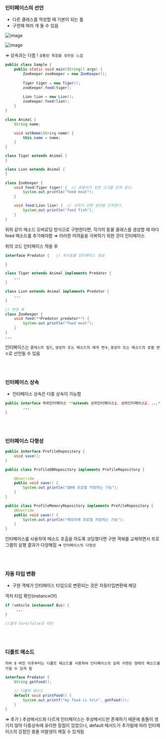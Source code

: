 ### 인터페이스의 선언

- 다른 클래스를 작성할 때 기본이 되는 틀
- 구현체 여러 개 둘 수 있음

![image](https://github.com/githyuniiee/EST-TIL/assets/109260733/246b5184-0993-4fc8-acbc-89bd52b4092c)

![image](https://github.com/githyuniiee/EST-TIL/assets/109260733/c72bc95a-38d9-4d39-92a7-48fcce85ac3d)


⇒ 상속과는 다름 ! `공통된 특징을 모아둔 느낌`

```java
public class Sample {
	public static void main(String[] args) {
		ZooKeeper zooKeeper = new ZooKeeper();
		
		Tiger tiger = new Tiger();
		zooKeeper.feed(tiger);
		
		Lion lion = new Lion();
		zooKeeper.feed(lion);
	}
}

class Animal {
	String name;

	void setName(String name) {
		this.name = name;
	}
}

class Tiger extends Animal {
}

class Lion extends Animal {
}

class ZooKeeper {
	void feed(Tiger tiger) {  // 호랑이가 오면 고기를 던져 준다.
		System.out.println("feed meat");
	}

	void feed(Lion lion) {  // 사자가 오면 생선을 던져준다.
		System.out.println("feed fish");
	}
}
```

위와 같이 메소드 오버로딩 방식으로 구현한다면, 각가의 동물 클래스를 생성할 때 마다 feed 메소드를 추가해야함 ⇒ 이러한 어려움을 극복하기 위한 것이 인터페이스

위의 코드 인터페이스 적용 후

```java
interface Predator {   // 육식동물 인터페이스 생성

}

class Tiger extends Animal implements Predator {
	...
}

class Lion extends Animal implements Predator {
	...
}

// 변경 후
class ZooKeeper {
	void feed(**Predator predator**) {
		System.out.println("feed meat");
	}
}
...
```

인터페이스는 `클래스의 필드`, `생성자 또는 메소드의 매개 변수`, `생성자 또는 메소드의 로컬 변수`로 선언될 수 있음


<br></br>

### 인터페이스 상속

- 인터페이스 상속은 다중 상속이 가능함

```java
public interface 하위인터페이스 **extends 상위인터페이스1, 상위인터페이스2, ...** { 
		...
}
```
<br></br>

### 인터페이스 다형성

```java
public interface ProfileRepository {
    void save();
}

public class ProfileDBRepository implements ProfileRepository {

    @Override
    public void save() {
        System.out.println("DB에 프로필 저장하는 기능");
    }
}

public class ProfileMemoryRepository implements ProfileRepository {
    @Override
    public void save() {
        System.out.println("메모리에 프로필 저장하는 기능");
    }
}
```

인터페이스를 사용하여 메소드 호출을 하도록 코딩했다면 구현 객체를 교체하면서 프로그램의 실행 결과가 다양해짐 ⇒ `인터페이스의 다형성`

<br></br>

### 자동 타입 변환

- 구현 객체가 인터페이스 타입으로 변환되는 것은 자동타입변환에 해당

객치 타입 확인(instanceOf)

```java
if (vehicle instanceof Bus) {
	 ...
}

//결과 ture/false로 리턴
```
<br></br>

### 디폴트 메소드

`자바 8 버전 이후부터는 디폴트 메소드를 사용하여 인터페이스의 실제 구현된 형태의 메소드를 가질 수 있게 됨`

```java
interface Predator {
	String getFood();

	// 디폴트 메소드
	default void printFood() {   
		System.out.printf("my food is %s\n", getFood());
	}
}
```

⇒ 추가 ) 추상메서드와 다르게 인터페이스는 추상메서드만 존재하기 때문에 충돌이 생기지 않아 다중상속에 유리한 장점이 있었으나, default 메서드가 추가됨에 따라 인터페이스의 강점인 충돌 미발생이 깨질 수 있게됨
